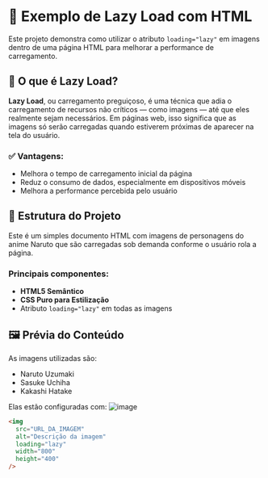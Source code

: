 # 🌄 Exemplo de Lazy Load com HTML

Este projeto demonstra como utilizar o atributo `loading="lazy"` em imagens dentro de uma página HTML para melhorar a performance de carregamento.

## 🚀 O que é Lazy Load?

**Lazy Load**, ou carregamento preguiçoso, é uma técnica que adia o carregamento de recursos não críticos — como imagens — até que eles realmente sejam necessários. Em páginas web, isso significa que as imagens só serão carregadas quando estiverem próximas de aparecer na tela do usuário.

### ✅ Vantagens:
- Melhora o tempo de carregamento inicial da página
- Reduz o consumo de dados, especialmente em dispositivos móveis
- Melhora a performance percebida pelo usuário

## 📄 Estrutura do Projeto

Este é um simples documento HTML com imagens de personagens do anime Naruto que são carregadas sob demanda conforme o usuário rola a página.

### Principais componentes:
- **HTML5 Semântico**
- **CSS Puro para Estilização**
- Atributo `loading="lazy"` em todas as imagens

## 🖼️ Prévia do Conteúdo

As imagens utilizadas são:
- Naruto Uzumaki
- Sasuke Uchiha
- Kakashi Hatake

Elas estão configuradas com:
![image](https://github.com/user-attachments/assets/939a34dc-7467-47c8-b043-847c9b0ada68)

```html
<img 
  src="URL_DA_IMAGEM" 
  alt="Descrição da imagem" 
  loading="lazy" 
  width="800" 
  height="400"
/>


